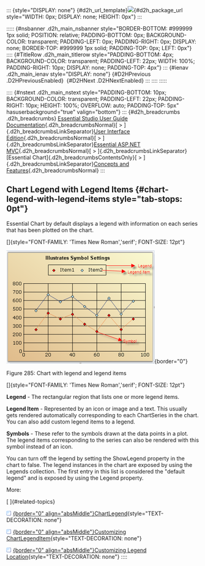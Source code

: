 ::: {style="DISPLAY: none"}
[](ms-xhelp:///?Id=d2h_url_template){#d2h_url_template}![](!package_url!){#d2h_package_url style="WIDTH: 0px; DISPLAY: none; HEIGHT: 0px"}
:::

::::: {#nsbanner .d2h_main_nsbanner style="BORDER-BOTTOM: #999999 1px solid; POSITION: relative; PADDING-BOTTOM: 0px; BACKGROUND-COLOR: transparent; PADDING-LEFT: 0px; PADDING-RIGHT: 0px; DISPLAY: none; BORDER-TOP: #999999 1px solid; PADDING-TOP: 0px; LEFT: 0px"}
:::: {#TitleRow .d2h_main_titlerow style="PADDING-BOTTOM: 4px; BACKGROUND-COLOR: transparent; PADDING-LEFT: 22px; WIDTH: 100%; PADDING-RIGHT: 10px; DISPLAY: none; PADDING-TOP: 4px"}
::: {#ienav .d2h_main_ienav style="DISPLAY: none"}
[](ms-xhelp:///?Id=38a05916-c496-4138-98dc-814bc47054ab){#D2HPrevious .D2HPreviousEnabled}  [](ms-xhelp:///?Id=2815de49-6e19-434a-84cc-e31fef352b85){#D2HNext .D2HNextEnabled}
:::
::::
:::::

:::: {#nstext .d2h_main_nstext style="PADDING-BOTTOM: 10px; BACKGROUND-COLOR: transparent; PADDING-LEFT: 22px; PADDING-RIGHT: 10px; HEIGHT: 100%; OVERFLOW: auto; PADDING-TOP: 5px" hasuserbackground="true" valign="bottom"}
::: {#d2h_breadcrumbs .d2h_breadcrumbs}
[Essential Studio User Guide Documentation](ms-xhelp:///?Id=12457748-09e3-4d74-a240-8e049cedf030){.d2h_breadcrumbsNormal}[ \> ]{.d2h_breadcrumbsLinkSeparator}[User Interface Edition](ms-xhelp:///?Id=c29296b7-531c-413b-a0ec-488ca1f7f669){.d2h_breadcrumbsNormal}[ \> ]{.d2h_breadcrumbsLinkSeparator}[Essential ASP.NET MVC](ms-xhelp:///?Id=4b14e7d1-65c4-4f67-b1aa-2c37709905a5){.d2h_breadcrumbsNormal}[ \> ]{.d2h_breadcrumbsLinkSeparator}[Essential Chart]{.d2h_breadcrumbsContentsOnly}[ \> ]{.d2h_breadcrumbsLinkSeparator}[Concepts and Features](ms-xhelp:///?Id=696f5666-8b81-4685-9bd9-12198f06f3ad){.d2h_breadcrumbsNormal}
:::

## Chart Legend with Legend Items {#chart-legend-with-legend-items style="tab-stops: 0pt"}

Essential Chart by default displays a legend with information on each series that has been plotted on the chart.

[]{style="FONT-FAMILY: 'Times New Roman','serif'; FONT-SIZE: 12pt"} 

![](ImagesExt/image69_199.png){border="0"}

Figure 285: Chart with legend and legend items

[]{style="FONT-FAMILY: 'Times New Roman','serif'; FONT-SIZE: 12pt"} 

**Legend** - The rectangular region that lists one or more legend items.

**Legend Item** - Represented by an icon or image and a text. This usually gets rendered automatically corresponding to each ChartSeries in the chart. You can also add custom legend items to a legend.

**Symbols** - These refer to the symbols drawn at the data points in a plot. The legend items corresponding to the series can also be rendered with this symbol instead of an icon.

You can turn off the legend by setting the ShowLegend property in the chart to false. The legend instances in the chart are exposed by using the Legends collection. The first entry in this list is considered the \"default legend\" and is exposed by using the Legend property.

More:

[ ]{#related-topics}

[![](button.gif){border="0" align="absMiddle"}ChartLegend](ms-xhelp:///?Id=2815de49-6e19-434a-84cc-e31fef352b85){style="TEXT-DECORATION: none"}

[![](button.gif){border="0" align="absMiddle"}Customizing ChartLegendItem](ms-xhelp:///?Id=efdefd7d-b2b3-4820-b8f4-06098b422219){style="TEXT-DECORATION: none"}

[![](button.gif){border="0" align="absMiddle"}Customizing Legend Location](ms-xhelp:///?Id=2706a838-5c31-4735-9761-eecbe7d81505){style="TEXT-DECORATION: none"}
::::
